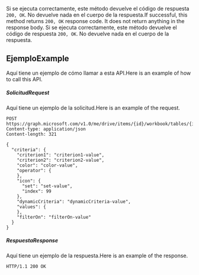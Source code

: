 <span data-ttu-id="397f0-p102">Si se ejecuta correctamente, este método devuelve el código de respuesta `200, OK`. No devuelve nada en el cuerpo de la respuesta.</span><span class="sxs-lookup"><span data-stu-id="397f0-p102">If successful, this method returns `200, OK` response code. It does not return anything in the response body.</span></span>
Si se ejecuta correctamente, este método devuelve el código de respuesta `200, OK`. No devuelve nada en el cuerpo de la respuesta.

## <span data-ttu-id="397f0-124">Ejemplo</span><span class="sxs-lookup"><span data-stu-id="397f0-124">Example</span></span>
<a id="example" class="xliff"></a>
<span data-ttu-id="397f0-125">Aquí tiene un ejemplo de cómo llamar a esta API.</span><span class="sxs-lookup"><span data-stu-id="397f0-125">Here is an example of how to call this API.</span></span>
##### <span data-ttu-id="397f0-126">Solicitud</span><span class="sxs-lookup"><span data-stu-id="397f0-126">Request</span></span>
<a id="request" class="xliff"></a>
<span data-ttu-id="397f0-127">Aquí tiene un ejemplo de la solicitud.</span><span class="sxs-lookup"><span data-stu-id="397f0-127">Here is an example of the request.</span></span>
<!-- {
  "blockType": "request",
  "name": "filter_apply"
}-->
```http
POST https://graph.microsoft.com/v1.0/me/drive/items/{id}/workbook/tables/{id|name}/columns/{id|name}/filter/apply
Content-type: application/json
Content-length: 321

{
  "criteria": {
    "criterion1": "criterion1-value",
    "criterion2": "criterion2-value",
    "color": "color-value",
    "operator": {
    },
    "icon": {
      "set": "set-value",
      "index": 99
    },
    "dynamicCriteria": "dynamicCriteria-value",
    "values": {
    },
    "filterOn": "filterOn-value"
  }
}
```

##### <span data-ttu-id="397f0-128">Respuesta</span><span class="sxs-lookup"><span data-stu-id="397f0-128">Response</span></span>
<a id="response" class="xliff"></a>
<span data-ttu-id="397f0-129">Aquí tiene un ejemplo de la respuesta.</span><span class="sxs-lookup"><span data-stu-id="397f0-129">Here is an example of the response.</span></span> 
<!-- {
  "blockType": "response",
  "truncated": true,
  "@odata.type": "microsoft.graph.none"
} -->
```http
HTTP/1.1 200 OK
```

<!-- uuid: 8fcb5dbc-d5aa-4681-8e31-b001d5168d79
2015-10-25 14:57:30 UTC -->
<!-- {
  "type": "#page.annotation",
  "description": "Filter: apply",
  "keywords": "",
  "section": "documentation",
  "tocPath": ""
}-->